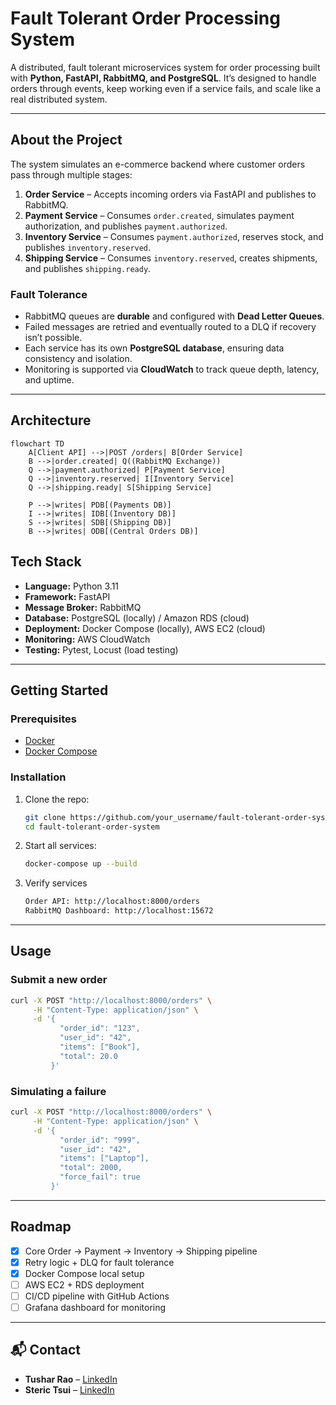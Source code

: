 # Fault Tolerant Order Processing System

A distributed, fault tolerant microservices system for order processing built with **Python, FastAPI, RabbitMQ, and PostgreSQL**. It’s designed to handle orders through events, keep working even if a service fails, and scale like a real distributed system.

---

## About the Project

The system simulates an e-commerce backend where customer orders pass through multiple stages:

1. **Order Service** – Accepts incoming orders via FastAPI and publishes to RabbitMQ.  
2. **Payment Service** – Consumes `order.created`, simulates payment authorization, and publishes `payment.authorized`.  
3. **Inventory Service** – Consumes `payment.authorized`, reserves stock, and publishes `inventory.reserved`.  
4. **Shipping Service** – Consumes `inventory.reserved`, creates shipments, and publishes `shipping.ready`.  

### Fault Tolerance
- RabbitMQ queues are **durable** and configured with **Dead Letter Queues**.  
- Failed messages are retried and eventually routed to a DLQ if recovery isn’t possible.  
- Each service has its own **PostgreSQL database**, ensuring data consistency and isolation.  
- Monitoring is supported via **CloudWatch** to track queue depth, latency, and uptime.  

---

## Architecture

```mermaid
flowchart TD
    A[Client API] -->|POST /orders| B[Order Service]
    B -->|order.created| Q((RabbitMQ Exchange))
    Q -->|payment.authorized| P[Payment Service]
    Q -->|inventory.reserved| I[Inventory Service]
    Q -->|shipping.ready| S[Shipping Service]

    P -->|writes| PDB[(Payments DB)]
    I -->|writes| IDB[(Inventory DB)]
    S -->|writes| SDB[(Shipping DB)]
    B -->|writes| ODB[(Central Orders DB)]

```


## Tech Stack

- **Language:** Python 3.11  
- **Framework:** FastAPI  
- **Message Broker:** RabbitMQ  
- **Database:** PostgreSQL (locally) / Amazon RDS (cloud)  
- **Deployment:** Docker Compose (locally), AWS EC2 (cloud)  
- **Monitoring:** AWS CloudWatch  
- **Testing:** Pytest, Locust (load testing)  

---

##  Getting Started

### Prerequisites
- [Docker](https://docs.docker.com/get-docker/)  
- [Docker Compose](https://docs.docker.com/compose/)  

### Installation
1. Clone the repo:
   ```sh
   git clone https://github.com/your_username/fault-tolerant-order-system.git
   cd fault-tolerant-order-system
2. Start all services:
   ```sh
   docker-compose up --build
3. Verify services
   ```sh
   Order API: http://localhost:8000/orders
   RabbitMQ Dashboard: http://localhost:15672
---

##  Usage

### Submit a new order

```bash
curl -X POST "http://localhost:8000/orders" \
     -H "Content-Type: application/json" \
     -d '{
           "order_id": "123",
           "user_id": "42",
           "items": ["Book"],
           "total": 20.0
         }'
```
### Simulating a failure 
```bash
curl -X POST "http://localhost:8000/orders" \
     -H "Content-Type: application/json" \
     -d '{
           "order_id": "999",
           "user_id": "42",
           "items": ["Laptop"],
           "total": 2000,
           "force_fail": true
         }'
```
---
## Roadmap

- [x] Core Order → Payment → Inventory → Shipping pipeline  
- [x] Retry logic + DLQ for fault tolerance  
- [x] Docker Compose local setup  
- [ ] AWS EC2 + RDS deployment  
- [ ] CI/CD pipeline with GitHub Actions  
- [ ] Grafana dashboard for monitoring  

---
## 📬 Contact

- **Tushar Rao** – [LinkedIn](https://www.linkedin.com/in/tusharra0/)  
- **Steric Tsui** – [LinkedIn](https://www.linkedin.com/in/steric-tsui/)  
